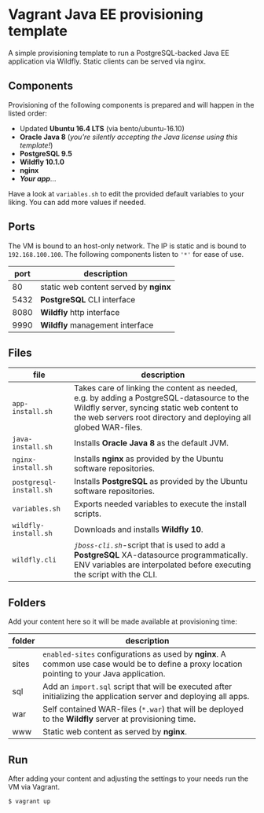 # Vagrant Java EE provisioning template

A simple provisioning template to run a PostgreSQL-backed Java EE application via Wildfly. Static clients can be served via nginx.

## Components

Provisioning of the following components is prepared and will happen in the listed order:

* Updated __Ubuntu 16.4 LTS__ (via bento/ubuntu-16.10)
* __Oracle Java 8__ (_you're silently accepting the Java license using this template!_)
* __PostgreSQL 9.5__
* __Wildfly 10.1.0__
* __nginx__
* ___Your app___...

Have a look at `variables.sh` to edit the provided default variables to your liking. You can add more values if needed.

## Ports

The VM is bound to an host-only network. The IP is static and is bound to `192.168.100.100`. The following components listen to `'*'` for ease of use.

|port|description|
|----|-----------|
|80|static web content served by __nginx__|
|5432|__PostgreSQL__ CLI interface|
|8080|__Wildfly__ http interface|
|9990|__Wildfly__ management interface|

## Files

|file|description|
|----|-----------|
|`app-install.sh`|Takes care of linking the content as needed, e.g. by adding a PostgreSQL-datasource to the Wildfly server, syncing static web content to the web servers root directory and deploying all globed WAR-files.
|`java-install.sh`|Installs __Oracle Java 8__ as the default JVM.|
|`nginx-install.sh`|Installs __nginx__ as provided by the Ubuntu software repositories.|
|`postgresql-install.sh`|Installs __PostgreSQL__ as provided by the Ubuntu software repositories.|
|`variables.sh`|Exports needed variables to execute the install scripts.|
|`wildfly-install.sh`|Downloads and installs __Wildfly 10__.|
|`wildfly.cli`|_`jboss-cli.sh`_-script that is used to add a __PostgreSQL__ XA-datasource programmatically. ENV variables are interpolated before executing the script with the CLI.

## Folders

Add your content here so it will be made available at provisioning time:

|folder|description|
|------|-----------|
|sites|`enabled-sites` configurations as used by __nginx__. A common use case would be to define a proxy location pointing to your Java application.|
|sql|Add an `import.sql` script that will be executed after initializing the application server and deploying all apps.|
|war|Self contained WAR-files (`*.war`) that will be deployed to the __Wildfly__ server at provisioning time.|
|www|Static web content as served by __nginx__.|

## Run

After adding your content and adjusting the settings to your needs run the VM via Vagrant.

```
$ vagrant up
```
